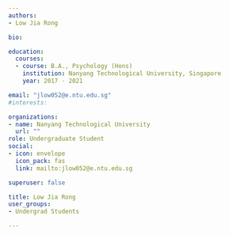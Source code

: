 ```yaml
---
authors:
- Low Jia Rong

bio: 

education:
  courses:
  - course: B.A., Psychology (Hons)
    institution: Nanyang Technological University, Singapore
    year: 2017 - 2021

email: "jlow052@e.ntu.edu.sg"
#interests:

organizations:
- name: Nanyang Technological University
  url: ""
role: Undergraduate Student
social:
- icon: envelope
  icon_pack: fas
  link: mailto:jlow052@e.ntu.edu.sg

superuser: false

title: Low Jia Rong
user_groups:
- Undergrad Students

---
```


